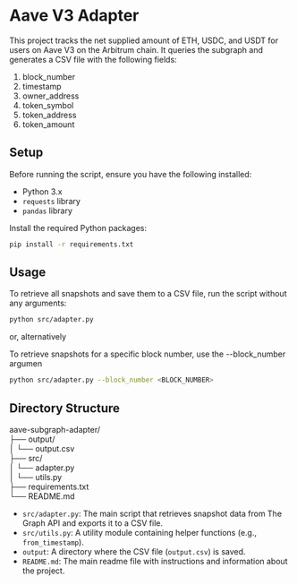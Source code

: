 # Aave V3 Adapter

This project tracks the net supplied amount of ETH, USDC, and USDT for users on Aave V3 on the Arbitrum chain. It queries the subgraph and generates a CSV file with the following fields:

1. block_number
2. timestamp
3. owner_address
4. token_symbol
5. token_address
6. token_amount

## Setup

Before running the script, ensure you have the following installed:

- Python 3.x
- `requests` library
- `pandas` library

Install the required Python packages:
```bash
pip install -r requirements.txt
```

## Usage

To retrieve all snapshots and save them to a CSV file, run the script without any arguments:

```bash
python src/adapter.py
```
or, alternatively

To retrieve snapshots for a specific block number, use the --block_number argumen

```bash
python src/adapter.py --block_number <BLOCK_NUMBER>
```

## Directory Structure

aave-subgraph-adapter/   
├── output/   
│ └── output.csv   
├── src/  
│ └── adapter.py  
│ └── utils.py  
├── requirements.txt  
└── README.md  

- `src/adapter.py`: The main script that retrieves snapshot data from The Graph API and exports it to a CSV file.
- `src/utils.py`: A utility module containing helper functions (e.g., `from_timestamp`).
- `output`: A directory where the CSV file (`output.csv`) is saved.
- `README.md`: The main readme file with instructions and information about the project.
